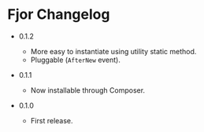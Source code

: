 Fjor Changelog
==============

*	0.1.2

	*	More easy to instantiate using utility static method.
	*	Pluggable (`AfterNew` event).

*	0.1.1

	*	Now installable through Composer.

*	0.1.0

	*	First release.